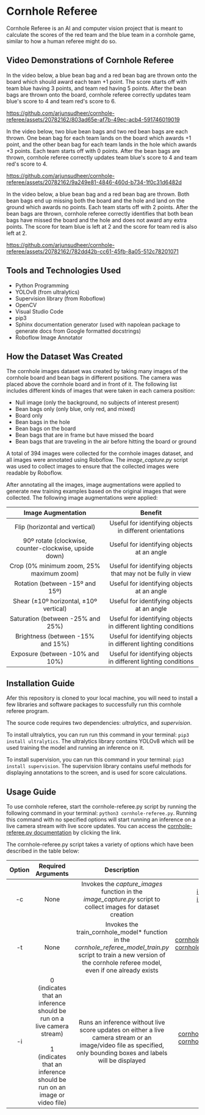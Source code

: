 # Cornhole Referee

Cornhole Referee is an AI and computer vision project that is meant to calculate the scores of the red team and the blue team in a cornhole game, similar to how a human referee might do so.

## Video Demonstrations of Cornhole Referee
In the video below, a blue bean bag and a red bean bag are thrown onto the board which should award each team +1 point. The score starts off with team blue having 3 points, and team red having 5 points. After the bean bags are thrown onto the board, cornhole referee correctly updates team blue's score to 4 and team red's score to 6.

https://github.com/arjunsudheer/cornhole-referee/assets/20782162/803ad65e-af7b-49ec-acb4-591746019019

In the video below, two blue bean bags and two red bean bags are each thrown. One bean bag for each team lands on the board which awards +1 point, and the other bean bag for each team lands in the hole which awards +3 points. Each team starts off with 0 points. After the bean bags are thrown, cornhole referee correctly updates team blue's score to 4 and team red's score to 4.

https://github.com/arjunsudheer/cornhole-referee/assets/20782162/9a249e81-4846-460d-b734-1f0c31d6482d

In the video below, a blue bean bag and a red bean bag are thrown. Both bean bags end up missing both the board and the hole and land on the ground which awards no points. Each team starts off with 2 points. After the bean bags are thrown, cornhole referee correctly identifies that both bean bags have missed the board and the hole and does not award any extra points. The score for team blue is left at 2 and the score for team red is also left at 2.

https://github.com/arjunsudheer/cornhole-referee/assets/20782162/782dd42b-cc61-45fb-8a05-512c78201071

## Tools and Technologies Used
* Python Programming
* YOLOv8 (from ultralytics)
* Supervision library (from Roboflow)
* OpenCV
* Visual Studio Code
* pip3
* Sphinx documentation generator (used with napolean package to generate docs from Google formatted docstrings)
* Roboflow Image Annotator

## How the Dataset Was Created
The cornhole images dataset was created by taking many images of the cornhole board and bean bags in different positions. The camera was placed above the cornhole board and in front of it. The following list includes different kinds of images that were taken in each camera position:

* Null image (only the background, no subjects of interest present)
* Bean bags only (only blue, only red, and mixed)
* Board only
* Bean bags in the hole
* Bean bags on the board
* Bean bags that are in frame but have missed the board
* Bean bags that are traveling in the air before hitting the board or ground

A total of 394 images were collected for the cornhole images dataset, and all images were annotated using Roboflow. The *image_capture.py* script was used to collect images to ensure that the collected images were readable by Roboflow. 

After annotating all the images, image augmentations were applied to generate new training examples based on the original images that were collected. The following image augmentations were applied:

| Image Augmentation | Benefit |
| :----------------: | :-----: |
| Flip (horizontal and vertical) | Useful for identifying objects in different orientations |
| 90º rotate (clockwise, counter-clockwise, upside down) | Useful for identifying objects at an angle |
| Crop (0% minimum zoom, 25% maximum zoom) | Useful for identifying objects that may not be fully in view |
| Rotation (between -15º and 15º) | Useful for identifying objects at an angle |
| Shear (±10º horizontal, ±10º vertical) | Useful for identifying objects at an angle |
| Saturation (between -25% and 25%) | Useful for identifying objects in different lighting conditions |
| Brightness (between -15% and 15%) | Useful for identifying objects in different lighting conditions |
| Exposure (between -10% and 10%) | Useful for identifying objects in different lighting conditions |

## Installation Guide
Afer this repository is cloned to your local machine, you will need to install a few libraries and software packages to successfully run this cornhole referee program.

The source code requires two dependencies: *ultralytics*, and *supervision*.

To install ultralytics, you can run run this command in your terminal:
```pip3 install ultralytics```. The ultralytics library contains YOLOv8 which will be used training the model and running an inference on it.

To install supervision, you can run this command in your terminal:
```pip3 install supervision```. The supervision library contains useful methods for displaying annotations to the screen, and is used for score calculations.

## Usage Guide
To use cornhole referee, start the cornhole-referee.py script by running the following command in your terminal: ```python3 cornhole-referee.py```. Running this command with no specified options will start running an inference on a live camera stream with live score updates. You can access the [cornhole-referee.py documentation](docs/_build/html/cornhole_referee.html) by clicking the link.

The cornhole-referee.py script takes a variety of options which have been described in the table below:

| Option | Required Arguments | Description | Relevant Links |
| :----: | :----------------: | :---------: | :------------: |
| -c | None | Invokes the *capture_images* function in the *image_capture.py* script to collect images for dataset creation | [image_capture.py](image_capture.py) <br> [image_capture.py documentation](docs/_build/html/image_capture.html) |
| -t | None | Invokes the train_cornhole_model* function in the *cornhole_referee_model_train.py* script to train a new version of the cornhole referee model, even if one already exists | [cornhole_referee_model_train.py](cornhole_referee_model_train.py) <br> [cornhole_referee_model_train.py documentation](docs/_build/html/cornhole_referee_model_train.html) |
| -i | 0 (indicates that an inference should be run on a live camera stream) <br> <br> 1 (indicates that an inference should be run on an image or video file) | Runs an inference without live score updates on either a live camera stream or an image/video file as specified, only bounding boxes and labels will be displayed | [cornhole_referee_inference.py](cornhole_referee_inference.py) <br> [cornhole_referee_inference.py documentation](docs/_build/html/cornhole_referee_inference.html) |
